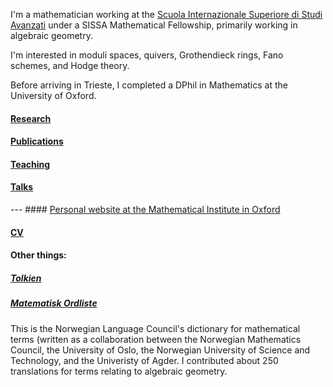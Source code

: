 
I'm a mathematician working at the [Scuola Internazionale Superiore di Studi Avanzati](sissa.it) under a SISSA Mathematical Fellowship,
primarily working in algebraic geometry.

I'm interested in moduli spaces, quivers, Grothendieck rings, Fano schemes, and Hodge theory.

Before arriving in Trieste, I completed a DPhil in Mathematics at the University of Oxford.

#### [Research](https://sorengam.github.io/research)

#### [Publications](https://sorengam.github.io/papers)

#### [Teaching](teaching)

#### [Talks](talks)

--- #### [Personal website at the Mathematical Institute in Oxford](https://www.maths.ox.ac.uk/people/soren.gammelgaard)

#### [CV](CV)

#### Other things:

##### [Tolkien](https://sorengam.github.io/tolkien)

##### [Matematisk Ordliste](https://matematikkradet.no/ordliste/)
This is the Norwegian Language Council's dictionary for mathematical terms (written as a collaboration between the Norwegian Mathematics Council, the University of Oslo, the Norwegian University of Science and Technology, and the Univeristy of Agder. I contributed about 250 translations for terms relating to algebraic geometry.

